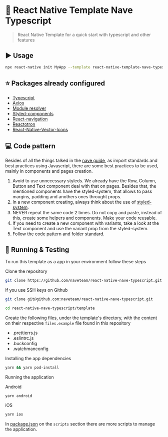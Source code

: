 # :rocket: React Native Template Nave Typescript

> React Native Template for a quick start with typescript and other features

## :arrow_forward: Usage

```sh
npx react-native init MyApp --template react-native-template-nave-typescript
```

## :star: Packages already configured

- [Typescript](https://github.com/microsoft/TypeScript)
- [Axios](https://github.com/axios/axios)
- [Module resolver](https://github.com/benmosher/eslint-plugin-import)
- [Styled-components](https://styled-components.com/)
- [React-navigation](https://github.com/styled-components)
- [Reactotron](https://github.com/infinitered/reactotron)
- [React-Native-Vector-Icons](https://github.com/oblador/react-native-vector-icons)


## :computer: Code pattern

Besides of all the things talked in the [nave guide](https://nave.gitlab.io/guides/nave/code-guide/), as import standards and best practices using Javascript, there are some best practices to be used, mainly in components and pages creation.

1. Avoid to use unnecessary styleds. We already have the Row, Column, Button and Text component deal with that on pages. Besides that, the mentioned components have the styled-system, that allows to pass margins, padding and anothers ones throught props.
2. In a new component creating, always think about the use of [styled-system](https://styled-system.com/getting-started/).
3. NEVER repeat the same code 2 times. Do not copy and paste, instead of this, create some helpers and components. Make your code reusable.
4. If you need to create a new component with variants, take a look at the Text component and use the variant prop from the styled-system.
5. Follow the code pattern and folder standard.

## :wrench: Running & Testing

To run this template as a app in your environment follow these steps

Clone the repository

```sh
git clone https://github.com/naveteam/react-native-nave-typescript.git
```

If you use SSH keys on Github

```sh
git clone git@github.com:naveteam/react-native-nave-typescript.git
```

```sh
cd react-native-nave-typescript/template
```

Create the following files, under the template's directory, with the content on their respective `files.example` file found in this repository

- .prettierrs.js
- .eslintrc.js
- .buckconfig
- .watchmanconfig

Installing the app dependencies

```sh
yarn && yarn pod-install
```

Running the application

Android

```sh
yarn android
```

iOS
```sh
yarn ios
```

In [package.json](https://github.com/naveteam/react-native-nave-typescript/blob/main/template/package.json) on the `scripts` section there are more scripts to manage the application.